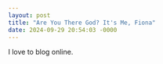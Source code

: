 ```yaml
---
layout: post
title: "Are You There God? It's Me, Fiona"
date: 2024-09-29 20:54:03 -0000
---
```


I love to blog online.

